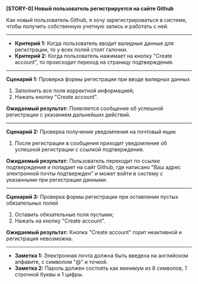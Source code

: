 **[STORY-0] Новый пользователь регистрируется на сайте Github**

Как новый пользователь Github, я хочу зарегистрироваться в системе, чтобы получить собственную учетную запись и работать с ней.

---

* **Критерий 1:** Когда пользователь вводит валидные данные для регистрации, то у всех полей стоят галочки.
* **Критерий 2:** Когда пользователь нажимает на кнопку "Create account", то происходит переход на страницу подтверждения.

---

**Сценарий 1:** Проверка формы регистрации при вводе валидных данных
1. Заполнить все поля корректной информацией;
2. Нажать кнопку "Create account".

**Ожидаемый результат:** Появляется сообщение об успешной
регистрации с указанием дальнейших
действий.

---

**Сценарий 2:** Проверка получения уведомления на почтовый ящик
1. После регистрации в сообщения приходит уведомление об успешной регистрации с ссылкой подтверждения.

**Ожидаемый результат:** Пользователь переходит по ссылке подтверждения и попадает на сайт Github, где написано "Ваш адрес электронной почты подтвержден" и может войти в систему с указанными при регистрации данными.

---

**Сценарий 3:** Проверка формы регистрации при оставлении пустых обязательных полей 
1. Оставить обязательные поля пустыми;
2. Нажать на кнопку "Сreate account".

**Ожидаемый результат:** Кнопка "Create account" горит неактивной и регистрация невозможна.

---

* **Заметка 1:** Электронная почта должна быть введена на английском алфавите, с символом "@" и точкой.
* **Заметка 2:** Пароль должен состоять как минимум из 8 символов, 1 строчной буквы и 1 цифры.
